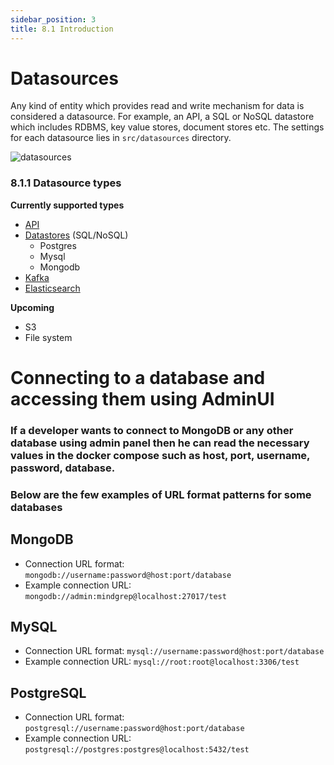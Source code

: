 ```yaml
---
sidebar_position: 3
title: 8.1 Introduction
---
```


# Datasources
Any kind of entity which provides read and write mechanism for data is considered a datasource. For example, an API, a SQL or NoSQL datastore which includes RDBMS, key value stores, document stores etc. The settings for each datasource lies in `src/datasources` directory.

![datasources](/img/datasources_folder.png)

### 8.1.1 Datasource types

**Currently supported types**
- [API](./api)
- [Datastores](./datastore.md) (SQL/NoSQL)
  - Postgres
  - Mysql
  - Mongodb
- [Kafka](./kafka.md)
- [Elasticsearch](./elasticgraph/elasticgraph.md)

**Upcoming**
- S3
- File system


# Connecting to a database and accessing them  using AdminUI

### If a developer wants to connect to MongoDB or any other database using admin panel then he can read the necessary values in the docker compose such as host, port, username, password, database.

### Below are the few examples of URL format patterns for some databases

## MongoDB
- Connection URL format: `mongodb://username:password@host:port/database`
- Example connection URL: `mongodb://admin:mindgrep@localhost:27017/test`


## MySQL
- Connection URL format: `mysql://username:password@host:port/database`
- Example connection URL: `mysql://root:root@localhost:3306/test`


## PostgreSQL
- Connection URL format: `postgresql://username:password@host:port/database`
- Example connection URL: `postgresql://postgres:postgres@localhost:5432/test`


